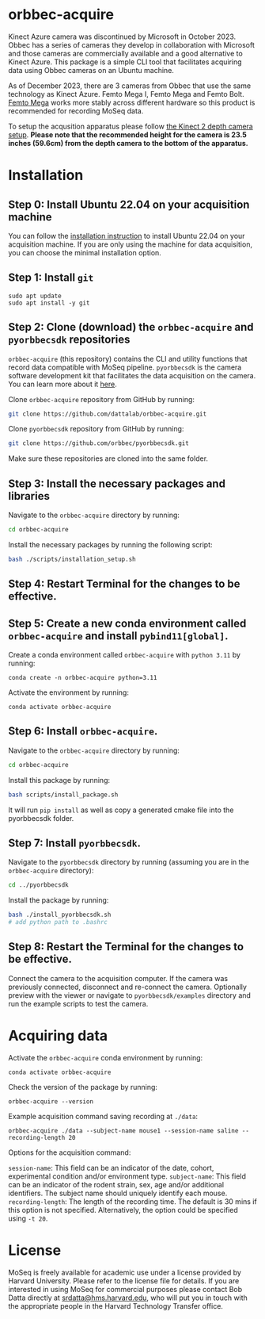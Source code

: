 # orbbec-acquire

Kinect Azure camera was discontinued by Microsoft in October 2023. Obbec has a series of cameras they develop in collaboration with Microsoft and those cameras are commercially available and a good alternative to Kinect Azure. This package is a simple CLI tool that facilitates acquiring data using Obbec cameras on an Ubuntu machine. 

As of December 2023, there are 3 cameras from Obbec that use the same technology as Kinect Azure. Femto Mega I, Femto Mega and Femto Bolt. [Femto Mega](https://www.orbbec.com/products/tof-camera/femto-mega/) works more stably across different hardware so this product is recommended for recording MoSeq data.

To setup the acqusition apparatus please follow [the Kinect 2 depth camera setup](https://github.com/dattalab/kinect2-nidaq/wiki). **Please note that the recommended height for the camera is 23.5 inches (59.6cm) from the depth camera to the bottom of the apparatus.**

# Installation

## Step 0: Install Ubuntu 22.04 on your acquisition machine
You can follow the [installation instruction](https://ubuntu.com/server/docs/installation) to install Ubuntu 22.04 on your acquisition machine. If you are only using the machine for data acquisition, you can choose the minimal installation option.

## Step 1: Install `git`
```
sudo apt update
sudo apt install -y git
```

## Step 2: Clone (download) the `orbbec-acquire` and `pyorbbecsdk` repositories
`orbbec-acquire` (this repository) contains the CLI and utility functions that record data compatible with MoSeq pipeline. `pyorbbecsdk` is the camera software development kit that facilitates the data acquisition on the camera. You can learn more about it [here](https://github.com/orbbec/pyorbbecsdk).

Clone `orbbec-acquire` repository from GitHub by running:
```bash
git clone https://github.com/dattalab/orbbec-acquire.git
```

Clone `pyorbbecsdk` repository from GitHub by running:
```bash
git clone https://github.com/orbbec/pyorbbecsdk.git
```

Make sure these repositories are cloned into the same folder.

## Step 3: Install the necessary packages and libraries
<!-- curl ffmpeg and conda -->
Navigate to the `orbbec-acquire` directory by running:
```bash
cd orbbec-acquire
```
Install the necessary packages by running the following script:
```bash 
bash ./scripts/installation_setup.sh
```

## Step 4: Restart Terminal for the changes to be effective.

## Step 5: Create a new conda environment called `orbbec-acquire` and install `pybind11[global]`.
Create a conda environment called `orbbec-acquire` with `python 3.11` by running:
```
conda create -n orbbec-acquire python=3.11
```
Activate the environment by running:
```
conda activate orbbec-acquire
```

## Step 6: Install `orbbec-acquire`.
Navigate to the `orbbec-acquire` directory by running:
```bash
cd orbbec-acquire
```
Install this package by running:
```bash
bash scripts/install_package.sh
```

It will run `pip install` as well as copy a generated cmake file into the pyorbbecsdk folder.

## Step 7: Install `pyorbbecsdk`.
Navigate to the `pyorbbecsdk` directory by running (assuming you are in the `orbbec-acquire` directory):
```bash
cd ../pyorbbecsdk
```

Install the package by running:
```bash
bash ./install_pyorbbecsdk.sh
# add python path to .bashrc
```

## Step 8: Restart the Terminal for the changes to be effective.

Connect the camera to the acquisition computer. If the camera was previously connected, disconnect and re-connect the camera. Optionally preview with the viewer or navigate to `pyorbbecsdk/examples` directory and run the example scripts to test the camera.


# Acquiring data

Activate the `orbbec-acquire` conda environment by running:
```
conda activate orbbec-acquire
```

Check the version of the package by running:
```
orbbec-acquire --version
```

Example acquisition command saving recording at `./data`:
```
orbbec-acquire ./data --subject-name mouse1 --session-name saline --recording-length 20 
```

Options for the acquisition command:

`session-name`: This field can be an indicator of the date, cohort, experimental condition and/or environment type.
`subject-name`: This field can be an indicator of the rodent strain, sex, age and/or additional identifiers. The subject name should uniquely identify each mouse.
`recording-length`: The length of the recording time. The default is 30 mins if this option is not specified. Alternatively, the option could be specified using `-t 20`.


# License
MoSeq is freely available for academic use under a license provided by Harvard University. Please refer to the license file for details. If you are interested in using MoSeq for commercial purposes please contact Bob Datta directly at srdatta@hms.harvard.edu, who will put you in touch with the appropriate people in the Harvard Technology Transfer office.
